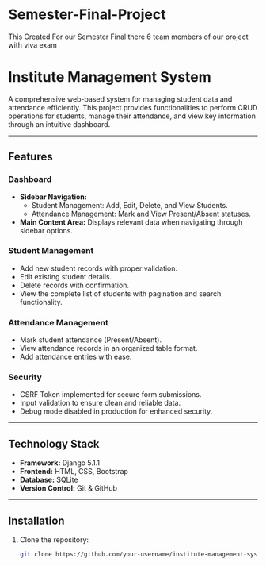 # Semester-Final-Project
This Created For our Semester Final there 6 team members of our project with viva exam

# **Institute Management System**

A comprehensive web-based system for managing student data and attendance efficiently. This project provides functionalities to perform CRUD operations for students, manage their attendance, and view key information through an intuitive dashboard.

---

## **Features**

### **Dashboard**
- **Sidebar Navigation:**  
  - Student Management: Add, Edit, Delete, and View Students.  
  - Attendance Management: Mark and View Present/Absent statuses.  
- **Main Content Area:** Displays relevant data when navigating through sidebar options.

### **Student Management**
- Add new student records with proper validation.
- Edit existing student details.
- Delete records with confirmation.
- View the complete list of students with pagination and search functionality.

### **Attendance Management**
- Mark student attendance (Present/Absent).
- View attendance records in an organized table format.
- Add attendance entries with ease.

### **Security**
- CSRF Token implemented for secure form submissions.
- Input validation to ensure clean and reliable data.
- Debug mode disabled in production for enhanced security.

---

## **Technology Stack**
- **Framework:** Django 5.1.1
- **Frontend:** HTML, CSS, Bootstrap
- **Database:** SQLite
- **Version Control:** Git & GitHub

---

## **Installation**

1. Clone the repository:
   ```bash
   git clone https://github.com/your-username/institute-management-system.git
